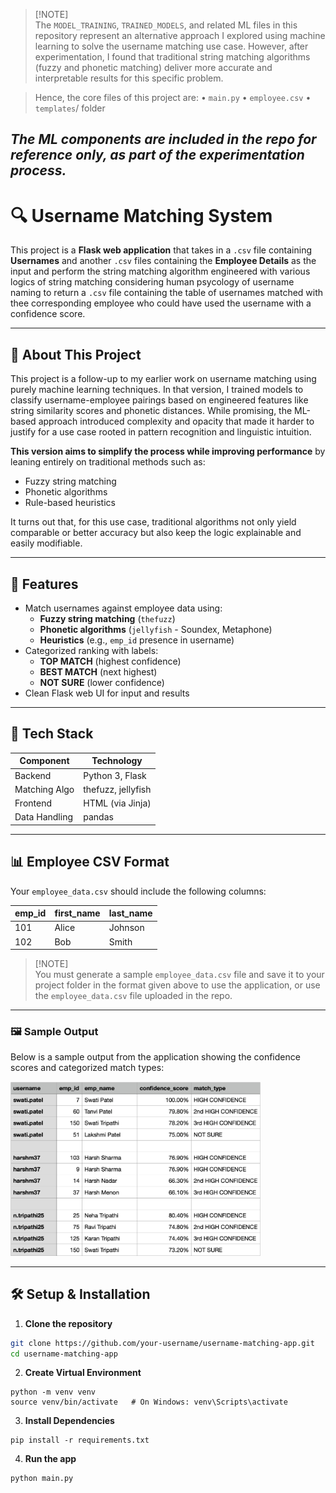 > [!NOTE]\
> The `MODEL_TRAINING`, `TRAINED_MODELS`, and related ML files in this repository represent an alternative approach I explored using machine learning to solve the username matching use case. However, after experimentation, I found that traditional string matching algorithms (fuzzy and phonetic matching) deliver more accurate and interpretable results for this specific problem.

> Hence, the core files of this project are:
	•	`main.py`
	•	`employee.csv`
	•	`templates`/ folder

***The ML components are included in the repo for reference only, as part of the experimentation process.***
---


# 🔍 Username Matching System

This project is a **Flask web application** that takes in a ```.csv``` file containing **Usernames** and another ```.csv``` files containing the **Employee Details** as the input and perform the string matching algorithm engineered with various logics of string matching considering human psycology of username naming to return a ```.csv``` file containing the table of usernames matched with thee corresponding employee who could have used the username with a confidence score.

---

## 🔁 About This Project

This project is a follow-up to my earlier work on username matching using purely machine learning techniques. In that version, I trained models to classify username-employee pairings based on engineered features like string similarity scores and phonetic distances. While promising, the ML-based approach introduced complexity and opacity that made it harder to justify for a use case rooted in pattern recognition and linguistic intuition.

**This version aims to simplify the process while improving performance** by leaning entirely on traditional methods such as:
- Fuzzy string matching
- Phonetic algorithms
- Rule-based heuristics

It turns out that, for this use case, traditional algorithms not only yield comparable or better accuracy but also keep the logic explainable and easily modifiable.

---

## 🚀 Features

- Match usernames against employee data using:
  - **Fuzzy string matching** (`thefuzz`)
  - **Phonetic algorithms** (`jellyfish` - Soundex, Metaphone)
  - **Heuristics** (e.g., `emp_id` presence in username)
- Categorized ranking with labels:
  - **TOP MATCH** (highest confidence)
  - **BEST MATCH** (next highest)
  - **NOT SURE** (lower confidence)
- Clean Flask web UI for input and results
---

## 🧠 Tech Stack

| Component     | Technology        |
|---------------|-------------------|
| Backend       | Python 3, Flask   |
| Matching Algo | thefuzz, jellyfish|
| Frontend      | HTML (via Jinja)  |
| Data Handling | pandas            |

---

## 📊 Employee CSV Format

Your `employee_data.csv` should include the following columns:

| emp_id | first_name | last_name |
|--------|------------|-----------|
| 101    | Alice      | Johnson   |
| 102    | Bob        | Smith     |

> [!NOTE]\
> You must generate a sample `employee_data.csv` file and save it to your project folder in the format given above to use the application, or use the `employee_data.csv` file uploaded in the repo.

---
<h3>🖼️ Sample Output</h3>

<p>Below is a sample output from the application showing the confidence scores and categorized match types:</p>

<img src="assets/example.png" alt="Sample Output" width="400"/>

___

## 🛠️ Setup & Installation

1. **Clone the repository**
```bash
git clone https://github.com/your-username/username-matching-app.git
cd username-matching-app
```
2. **Create Virtual Environment**
```
python -m venv venv
source venv/bin/activate   # On Windows: venv\Scripts\activate
```
3. **Install Dependencies**
```
pip install -r requirements.txt
```
4. **Run the app**

```
python main.py
```
